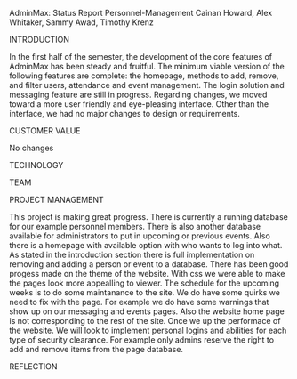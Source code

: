 AdminMax: Status Report
Personnel-Management
Cainan Howard, Alex Whitaker, Sammy Awad, Timothy Krenz

INTRODUCTION

In the first half of the semester, the development of the core features of AdminMax has been steady and fruitful. The minimum viable version of the following features are complete: the homepage, methods to add, remove, and filter users, attendance and event management. The login solution and messaging feature are still in progress. Regarding changes, we moved toward a more user friendly and eye-pleasing interface. Other than the interface, we had no major changes to design or requirements. 

CUSTOMER VALUE

No changes

TECHNOLOGY

TEAM

PROJECT MANAGEMENT

This project is making great progress. There is currently a running database for our example personnel members. There is also another database available for administrators to put in upcoming or previous events. Also there is a homepage with available option with who wants to log into what. As stated in the introduction section there is full implementation on removing and adding a person or event to a database. There has been good progess made on the theme of the website. With css we were able to make the pages look more appealling to viewer. The schedule for the upcoming weeks is to do some maintanance to the site. We do have some quirks we need to fix with the page. For example we do have some warnings that show up on our messaging and events pages. Also the website home page is not corresponding to the rest of the site. Once we up the performace of the website. We will look to implement personal logins and abilities for each type of security clearance. For example only admins reserve the right to add and remove items from the page database. 

REFLECTION
